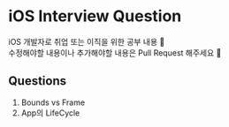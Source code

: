 # iOS Interview Question
iOS 개발자로 취업 또는 이직을 위한 공부 내용 🌱 <br>
수정해야할 내용이나 추가해야할 내용은 Pull Request 해주세요 👯

## Questions
1. Bounds vs Frame
2. App의 LifeCycle